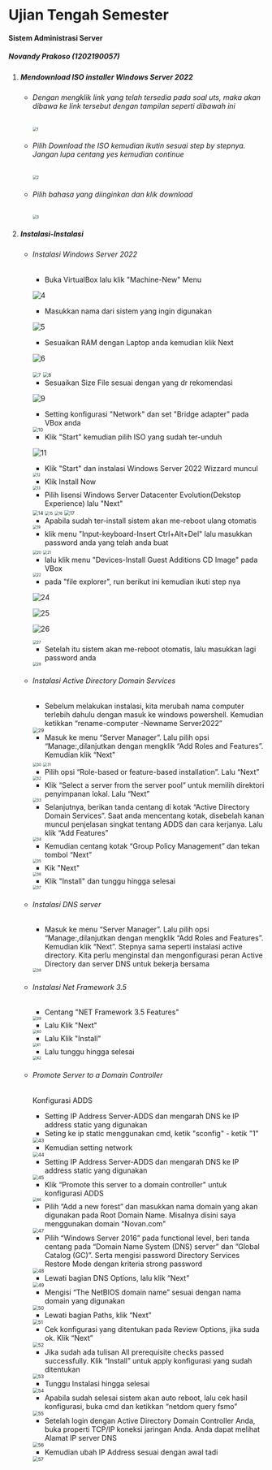 # Ujian Tengah Semester

#### Sistem Administrasi Server

##### Novandy Prakoso (1202190057)



1. ##### Mendownload ISO installer Windows Server 2022

   - ###### Dengan mengklik link yang telah tersedia pada soal uts, maka akan dibawa ke link tersebut dengan tampilan seperti dibawah ini

     <img src="C:\Users\Novandy\OneDrive\Pictures\1.png" alt="1" style="zoom:50%;" />

   - ###### Pilih Download the ISO kemudian ikutin sesuai step by stepnya. Jangan lupa centang yes kemudian continue

     <img src="C:\Users\Novandy\OneDrive\Pictures\2.png" alt="2" style="zoom:50%;" />

   - ###### Pilih bahasa yang diinginkan dan klik download

     <img src="C:\Users\Novandy\OneDrive\Pictures\3.png" alt="3" style="zoom: 50%;" />

2. ##### Instalasi-Instalasi

   - ###### Instalasi Windows Server 2022

     - Buka VirtualBox lalu klik "Machine-New" Menu
   
     ![4](C:\Users\Novandy\OneDrive\Pictures\4.png)
   
     - Masukkan nama dari sistem yang ingin digunakan
   
     ![5](C:\Users\Novandy\OneDrive\Pictures\5.png)
   
     - Sesuaikan RAM dengan Laptop anda kemudian klik Next
   
     ![6](C:\Users\Novandy\OneDrive\Pictures\6.png)
   
     <img src="C:\Users\Novandy\OneDrive\Pictures\7.png" alt="7" style="zoom: 67%;" />
   
     <img src="C:\Users\Novandy\OneDrive\Pictures\8.png" alt="8" style="zoom:67%;" />
   
     - Sesuaikan Size File sesuai dengan yang dr rekomendasi
   
     ![9](C:\Users\Novandy\OneDrive\Pictures\9.png)
   
     - Setting konfigurasi "Network" dan set "Bridge adapter" pada VBox anda
   
     <img src="C:\Users\Novandy\OneDrive\Pictures\10.png" alt="10" style="zoom:67%;" />
   
     - Klik "Start" kemudian pilih ISO yang sudah ter-unduh
   
     ![11](C:\Users\Novandy\OneDrive\Pictures\11.png)
   
     - Klik "Start" dan instalasi Windows Server 2022 Wizzard muncul
   
     <img src="C:\Users\Novandy\OneDrive\Pictures\12.png" alt="12" style="zoom:50%;" />
   
     - Klik Install Now
   
     <img src="C:\Users\Novandy\OneDrive\Pictures\13.png" alt="13" style="zoom: 50%;" />
   
     - Pilih lisensi Windows Server Datacenter Evolution(Dekstop Experience) lalu "Next"
   
     <img src="C:\Users\Novandy\OneDrive\Pictures\14.png" alt="14" style="zoom:67%;" />
   
     <img src="C:\Users\Novandy\OneDrive\Pictures\15.png" alt="15" style="zoom:50%;" />
   
     <img src="C:\Users\Novandy\OneDrive\Pictures\16.png" alt="16" style="zoom:50%;" />
   
     <img src="C:\Users\Novandy\OneDrive\Pictures\17.png" alt="17" style="zoom: 67%;" />
   
     - Apabila sudah ter-install sistem akan me-reboot ulang otomatis
   
     <img src="C:\Users\Novandy\OneDrive\Pictures\19.png" alt="19" style="zoom:50%;" />
   
     - klik menu "Input-keyboard-Insert Ctrl+Alt+Del" lalu masukkan password anda yang telah anda buat
   
     <img src="C:\Users\Novandy\OneDrive\Pictures\20.png" alt="20" style="zoom:50%;" />
   
     <img src="C:\Users\Novandy\OneDrive\Pictures\21.png" alt="21" style="zoom:50%;" />
   
     - lalu klik menu "Devices-Install Guest Additions CD Image" pada VBox
   
     <img src="C:\Users\Novandy\OneDrive\Pictures\22.png" alt="22" style="zoom:50%;" />
   
     - pada "file explorer", run berikut ini kemudian ikuti step nya
   
     ![24](C:\Users\Novandy\OneDrive\Pictures\24.png)
   
     ![25](C:\Users\Novandy\OneDrive\Pictures\25.png)
   
     ![26](C:\Users\Novandy\OneDrive\Pictures\26.png)
   
     <img src="C:\Users\Novandy\OneDrive\Pictures\27.png" alt="27" style="zoom:50%;" />
   
     - Setelah itu sistem akan me-reboot otomatis, lalu masukkan lagi password anda
   
     <img src="C:\Users\Novandy\OneDrive\Pictures\28.png" alt="28" style="zoom:50%;" />
   
     
   
   - ###### Instalasi Active Directory Domain Services
   
     - Sebelum melakukan instalasi, kita merubah nama computer terlebih dahulu dengan masuk ke windows powershell. Kemudian ketikkan “rename-computer -Newname Server2022”
   
     <img src="C:\Users\Novandy\OneDrive\Pictures\29.png" alt="29" style="zoom:67%;" />
   
     - Masuk ke menu “Server Manager”. Lalu pilih opsi “Manage:,dilanjutkan dengan mengklik “Add Roles and Features”. Kemudian klik “Next"
   
     <img src="C:\Users\Novandy\OneDrive\Pictures\30.png" alt="30" style="zoom: 50%;" />
   
     <img src="C:\Users\Novandy\OneDrive\Pictures\31.png" alt="31" style="zoom:50%;" />
   
     - Pilih opsi “Role-based or feature-based installation”. Lalu “Next”
   
     <img src="C:\Users\Novandy\OneDrive\Pictures\32.png" alt="32" style="zoom:50%;" />
   
     - Klik “Select a server from the server pool” untuk memilih direktori penyimpanan lokal. Lalu “Next”
   
     <img src="C:\Users\Novandy\OneDrive\Pictures\33.png" alt="33" style="zoom:50%;" />
   
     - Selanjutnya, berikan tanda centang di kotak “Active Directory Domain Services”. Saat anda mencentang kotak, disebelah kanan muncul penjelasan singkat tentang ADDS dan cara kerjanya. Lalu klik “Add Features”
   
     <img src="C:\Users\Novandy\OneDrive\Pictures\34.png" alt="34" style="zoom:50%;" />
   
     - Kemudian centang kotak “Group Policy Management” dan tekan tombol “Next”
   
     <img src="C:\Users\Novandy\OneDrive\Pictures\35.png" alt="35" style="zoom:50%;" />
   
     - Kik "Next"
   
     <img src="C:\Users\Novandy\OneDrive\Pictures\36.png" alt="36" style="zoom:50%;" />
   
     - Klik "Install" dan tunggu hingga selesai
   
     <img src="C:\Users\Novandy\OneDrive\Pictures\37.png" alt="37" style="zoom:50%;" />
   
     
   
   - ###### Instalasi DNS server 
   
     - Masuk ke menu “Server Manager”. Lalu pilih opsi “Manage:,dilanjutkan dengan mengklik “Add Roles and Features”. Kemudian klik “Next”. Stepnya sama seperti instalasi active directory. Kita perlu menginstal dan mengonfigurasi peran Active Directory dan server DNS untuk bekerja bersama
   
     <img src="C:\Users\Novandy\OneDrive\Pictures\38.png" alt="38" style="zoom:50%;" />
   
     
   
   - ###### Instalasi Net Framework 3.5
   
     - Centang "NET Framework 3.5 Features"
   
     <img src="C:\Users\Novandy\OneDrive\Pictures\39.png" alt="39" style="zoom:50%;" />
   
     - Lalu Klik "Next"
   
     <img src="C:\Users\Novandy\OneDrive\Pictures\40.png" alt="40" style="zoom:50%;" />
   
     - Lalu Klik "Install"
   
     <img src="C:\Users\Novandy\OneDrive\Pictures\41.png" alt="41" style="zoom:50%;" />
   
     - Lalu tunggu hingga selesai
   
     <img src="C:\Users\Novandy\OneDrive\Pictures\42.png" alt="42" style="zoom:50%;" />
   
     
   
   - ###### Promote Server to a Domain Controller
   
     Konfigurasi ADDS
   
     - Setting IP Address Server-ADDS dan mengarah DNS ke IP address static yang digunakan
     - Seting ke ip static menggunakan cmd, ketik "sconfig" - ketik "1"
   
     <img src="C:\Users\Novandy\OneDrive\Pictures\43.png" alt="43" style="zoom: 67%;" />
   
     - Kemudian setting network
   
     <img src="C:\Users\Novandy\OneDrive\Pictures\44.png" alt="44" style="zoom: 67%;" />
   
     - Setting IP Address Server-ADDS dan mengarah DNS ke IP address static yang digunakan
   
     <img src="C:\Users\Novandy\OneDrive\Pictures\45.png" alt="45" style="zoom: 67%;" />
   
     - Klik “Promote this server to a domain controller" untuk konfigurasi ADDS
   
     <img src="C:\Users\Novandy\OneDrive\Pictures\46.png" alt="46" style="zoom:50%;" />
   
     - Pilih “Add a new forest” dan masukkan nama domain yang akan digunakan pada Root Domain Name. Misalnya disini saya menggunakan domain “Novan.com"
   
     <img src="C:\Users\Novandy\OneDrive\Pictures\47.png" alt="47" style="zoom: 67%;" />
   
     - Pilih “Windows Server 2016” pada functional level, beri tanda centang pada “Domain Name System (DNS) server” dan ”Global Catalog (GC)”. Serta mengisi password Directory Services Restore Mode dengan kriteria strong password
   
     <img src="C:\Users\Novandy\OneDrive\Pictures\48.png" alt="48" style="zoom: 67%;" />
   
     - Lewati bagian DNS Options, lalu klik “Next”
   
     <img src="C:\Users\Novandy\OneDrive\Pictures\49.png" alt="49" style="zoom:67%;" />
   
     - Mengisi “The NetBIOS domain name” sesuai dengan nama domain yang digunakan
   
     <img src="C:\Users\Novandy\OneDrive\Pictures\50.png" alt="50" style="zoom:67%;" />
   
     - Lewati bagian Paths, klik “Next”
   
     <img src="C:\Users\Novandy\OneDrive\Pictures\51.png" alt="51" style="zoom:67%;" />
   
     - Cek konfigurasi yang ditentukan pada Review Options, jika suda ok. Klik “Next”
   
     <img src="C:\Users\Novandy\OneDrive\Pictures\52.png" alt="52" style="zoom:67%;" />
   
     - Jika sudah ada tulisan All prerequisite checks passed successfully. Klik “Install” untuk apply konfigurasi yang sudah ditentukan
   
     <img src="C:\Users\Novandy\OneDrive\Pictures\53.png" alt="53" style="zoom:67%;" />
   
     - Tunggu Instalasi hingga selesai
   
     <img src="C:\Users\Novandy\OneDrive\Pictures\54.png" alt="54" style="zoom:67%;" />
   
     - Apabila sudah selesai sistem akan auto reboot, lalu cek hasil konfigurasi, buka cmd dan ketikkan “netdom query fsmo”
   
     <img src="C:\Users\Novandy\OneDrive\Pictures\55.png" alt="55" style="zoom:67%;" />
   
     - Setelah login dengan Active Directory Domain Controller Anda, buka properti TCP/IP koneksi jaringan Anda. Anda dapat melihat Alamat IP server DNS
   
     <img src="C:\Users\Novandy\OneDrive\Pictures\56.png" alt="56" style="zoom:67%;" />
   
     - Kemudian ubah IP Address sesuai dengan awal tadi
   
     <img src="C:\Users\Novandy\OneDrive\Pictures\57.png" alt="57" style="zoom:67%;" />
   
     
   
     



